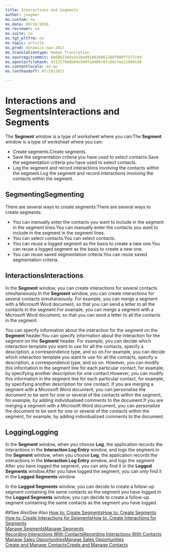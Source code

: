 ```yaml
---
title: Interactions and Segments
author: jswymer
ms.custom: na
ms.date: 09/16/2016
ms.reviewer: na
ms.suite: na
ms.tgt_pltfrm: na
ms.topic: article
ms.prod: dynamics-nav-2017
ms.translationtype: Human Translation
ms.sourcegitcommit: 6b60b1344a1e18ad91863046110df880f75f7c04
ms.openlocfilehash: 4113179e6b04e509fad40bc0fc60cfee22800148
ms.contentlocale: en-au
ms.lasthandoff: 07/19/2017

---
```

# <a name="interactions-and-segments"></a><span data-ttu-id="595a2-102">Interactions and Segments</span><span class="sxs-lookup"><span data-stu-id="595a2-102">Interactions and Segments</span></span>
<span data-ttu-id="595a2-103">The **Segment** window is a type of worksheet where you can:</span><span class="sxs-lookup"><span data-stu-id="595a2-103">The **Segment** window is a type of worksheet where you can:</span></span>

* <span data-ttu-id="595a2-104">Create segments.</span><span class="sxs-lookup"><span data-stu-id="595a2-104">Create segments.</span></span>
* <span data-ttu-id="595a2-105">Save the segmentation criteria you have used to select contacts.</span><span class="sxs-lookup"><span data-stu-id="595a2-105">Save the segmentation criteria you have used to select contacts.</span></span>
* <span data-ttu-id="595a2-106">Log the segment and record interactions involving the contacts within the segment.</span><span class="sxs-lookup"><span data-stu-id="595a2-106">Log the segment and record interactions involving the contacts within the segment.</span></span>

## <a name="segmenting"></a><span data-ttu-id="595a2-107">Segmenting</span><span class="sxs-lookup"><span data-stu-id="595a2-107">Segmenting</span></span>
<span data-ttu-id="595a2-108">There are several ways to create segments:</span><span class="sxs-lookup"><span data-stu-id="595a2-108">There are several ways to create segments:</span></span>

* <span data-ttu-id="595a2-109">You can manually enter the contacts you want to include in the segment in the segment lines.</span><span class="sxs-lookup"><span data-stu-id="595a2-109">You can manually enter the contacts you want to include in the segment in the segment lines.</span></span>
* <span data-ttu-id="595a2-110">You can select contacts.</span><span class="sxs-lookup"><span data-stu-id="595a2-110">You can select contacts.</span></span>
* <span data-ttu-id="595a2-111">You can reuse a logged segment as the basis to create a new one.</span><span class="sxs-lookup"><span data-stu-id="595a2-111">You can reuse a logged segment as the basis to create a new one.</span></span>
* <span data-ttu-id="595a2-112">You can reuse saved segmentation criteria.</span><span class="sxs-lookup"><span data-stu-id="595a2-112">You can reuse saved segmentation criteria.</span></span>

## <a name="interactions"></a><span data-ttu-id="595a2-113">Interactions</span><span class="sxs-lookup"><span data-stu-id="595a2-113">Interactions</span></span>
<span data-ttu-id="595a2-114">In the **Segment** window, you can create interactions for several contacts simultaneously.</span><span class="sxs-lookup"><span data-stu-id="595a2-114">In the **Segment** window, you can create interactions for several contacts simultaneously.</span></span> <span data-ttu-id="595a2-115">For example, you can merge a segment with a Microsoft Word document, so that you can send a letter to all the contacts in the segment.</span><span class="sxs-lookup"><span data-stu-id="595a2-115">For example, you can merge a segment with a Microsoft Word document, so that you can send a letter to all the contacts in the segment.</span></span>

<span data-ttu-id="595a2-116">You can specify information about the interaction for the segment on the **Segment** header.</span><span class="sxs-lookup"><span data-stu-id="595a2-116">You can specify information about the interaction for the segment on the **Segment** header.</span></span> <span data-ttu-id="595a2-117">For example, you can decide which interaction template you want to use for all the contacts, specify a description, a correspondence type, and so on.</span><span class="sxs-lookup"><span data-stu-id="595a2-117">For example, you can decide which interaction template you want to use for all the contacts, specify a description, a correspondence type, and so on.</span></span> <span data-ttu-id="595a2-118">However, you can modify this information in the segment line for each particular contact, for example, by specifying another description for one contact.</span><span class="sxs-lookup"><span data-stu-id="595a2-118">However, you can modify this information in the segment line for each particular contact, for example, by specifying another description for one contact.</span></span> <span data-ttu-id="595a2-119">If you are merging a segment with a Microsoft Word document, you can personalise the document to be sent for one or several of the contacts within the segment, for example, by adding individualised comments to the document.</span><span class="sxs-lookup"><span data-stu-id="595a2-119">If you are merging a segment with a Microsoft Word document, you can personalize the document to be sent for one or several of the contacts within the segment, for example, by adding individualized comments to the document.</span></span>

## <a name="logging"></a><span data-ttu-id="595a2-120">Logging</span><span class="sxs-lookup"><span data-stu-id="595a2-120">Logging</span></span>
<span data-ttu-id="595a2-121">In the **Segment** window, when you choose **Log**, the application records the interactions in the **Interaction Log Entry** window, and logs the segment.</span><span class="sxs-lookup"><span data-stu-id="595a2-121">In the **Segment** window, when you choose **Log**, the application records the interactions in the **Interaction Log Entry** window, and logs the segment.</span></span> <span data-ttu-id="595a2-122">After you have logged the segment, you can only find it in the **Logged Segments** window.</span><span class="sxs-lookup"><span data-stu-id="595a2-122">After you have logged the segment, you can only find it in the **Logged Segments** window.</span></span>

<span data-ttu-id="595a2-123">In the **Logged Segments** window, you can decide to create a follow-up segment containing the same contacts as the segment you have logged.</span><span class="sxs-lookup"><span data-stu-id="595a2-123">In the **Logged Segments** window, you can decide to create a follow-up segment containing the same contacts as the segment you have logged.</span></span>


##<a name="see-also"></a><span data-ttu-id="595a2-124">See Also</span><span class="sxs-lookup"><span data-stu-id="595a2-124">See Also</span></span>
[<span data-ttu-id="595a2-125">How to: Create Segments</span><span class="sxs-lookup"><span data-stu-id="595a2-125">How to: Create Segments</span></span>](marketing-how-create-segment.md)  
[<span data-ttu-id="595a2-126">How to: Create Interactions for Segments</span><span class="sxs-lookup"><span data-stu-id="595a2-126">How to: Create Interactions for Segments</span></span>](marketing-how-create-interactions.md)  
[<span data-ttu-id="595a2-127">Manage Segments</span><span class="sxs-lookup"><span data-stu-id="595a2-127">Manage Segments</span></span>](marketing-segments.md)  
[<span data-ttu-id="595a2-128">Recording Interactions With Contacts</span><span class="sxs-lookup"><span data-stu-id="595a2-128">Recording Interactions With Contacts</span></span>](marketing-interactions.md)  
[<span data-ttu-id="595a2-129">Manage Sales Opportunities</span><span class="sxs-lookup"><span data-stu-id="595a2-129">Manage Sales Opportunities</span></span>](marketing-manage-sales-opportunities.md)  
[<span data-ttu-id="595a2-130">Create and Manage Contacts</span><span class="sxs-lookup"><span data-stu-id="595a2-130">Create and Manage Contacts</span></span>](marketing-contacts.md)


